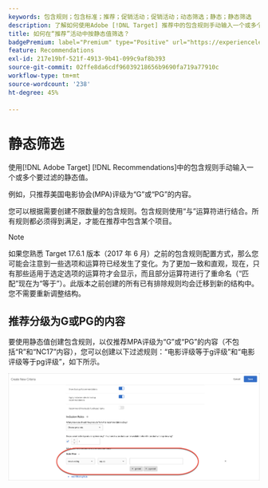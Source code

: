 ```yaml
---
keywords: 包含规则；包含标准；推荐；促销活动；促销活动；动态筛选；静态；静态筛选
description: 了解如何使用Adobe [!DNL Target] 推荐中的包含规则手动输入一个或多个要过滤的静态值。
title: 如何在“推荐”活动中按静态值筛选？
badgePremium: label="Premium" type="Positive" url="https://experienceleague.adobe.com/docs/target/using/introduction/intro.html?lang=en#premium newtab=true" tooltip="查看Target Premium中包含的内容。"
feature: Recommendations
exl-id: 217e19bf-521f-4913-9b41-099c9af8b393
source-git-commit: 02ffe8da6cdf96039218656b9690fa719a77910c
workflow-type: tm+mt
source-wordcount: '238'
ht-degree: 45%

---
```


# 静态筛选

使用[!DNL Adobe Target] [!DNL Recommendations]中的包含规则手动输入一个或多个要过滤的静态值。

例如，只推荐美国电影协会(MPA)评级为“G”或“PG”的内容。

您可以根据需要创建不限数量的包含规则。包含规则使用“与”运算符进行结合。所有规则都必须得到满足，才能在推荐中包含某个项目。

>[!NOTE]
>
>如果您熟悉 Target 17.6.1 版本（2017 年 6 月）之前的包含规则配置方式，那么您可能会注意到一些选项和运算符已经发生了变化。为了更加一致和直观，现在，只有那些适用于选定选项的运算符才会显示，而且部分运算符进行了重命名（“匹配”现在为“等于”）。此版本之前创建的所有已有排除规则均会迁移到新的结构中。您不需要重新调整结构。

## 推荐分级为G或PG的内容

要使用静态值创建包含规则，以仅推荐MPA评级为“G”或“PG”的内容（不包括“R”和“NC17”内容），您可以创建以下过滤规则：“电影评级等于g评级”和“电影评级等于pg评级”，如下所示。

![电影分级示例](/help/main/c-recommendations/c-algorithms/assets/movies.png)
